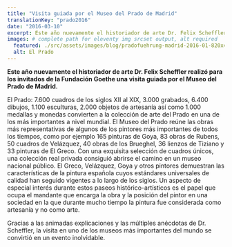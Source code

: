 ```yaml
---
title: "Visita guiada por el Museo del Prado de Madrid"
translationKey: "prado2016"
date: "2016-03-10"
excerpt: Este año nuevamente el historiador de arte Dr. Felix Scheffler realizó para los invitados de la Fundación Goethe una visita guiada por el Museo del Prado de Madrid.
images: # complete path for eleventy img srcset output, alt required
  featured: ./src/assets/images/blog/pradofuehrung-madrid-2016-01-820x400.jpg
  alt: El Prado
---
```


**Este año nuevamente el historiador de arte Dr. Felix Scheffler realizó para los invitados de la Fundación Goethe una visita guiada por el Museo del Prado de Madrid.**

El Prado: 7.600 cuadros de los siglos XII al XIX, 3.000 grabados, 6.400 dibujos, 1.100 esculturas, 2.000 objetos de artesanía así como 1.000 medallas y monedas convierten a la colección de arte del Prado en una de los más importantes a nivel mundial. El Museo del Prado reúne las obras más representativas de algunos de los pintores más importantes de todos los tiempos, como por ejemplo 165 pinturas de Goya, 83 obras de Rubens, 50 cuadros de Velázquez, 40 obras de los Brueghel, 36 lienzos de Tiziano y 33 pinturas de El Greco. Con una exquisita selección de cuadros únicos, una colección real privada consiguió abrirse el camino en un museo nacional público. El Greco, Velázquez, Goya y otros pintores demuestran las características de la pintura española cuyos estándares universales de calidad han seguido vigentes a lo largo de los siglos. Un aspecto de especial interés durante estos paseos histórico-artísticos es el papel que ocupa el mandante que encarga la obra y la posición del pintor en una sociedad en la que durante mucho tiempo la pintura fue considerada como artesanía y no como arte.

Gracias a las animadas explicaciones y las múltiples anécdotas de Dr. Scheffler, la visita en uno de los museos más importantes del mundo se convirtió en un evento inolvidable.
